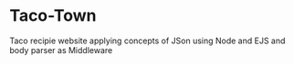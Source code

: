 # Taco-Town
Taco recipie website applying concepts of JSon using Node and EJS and body parser as Middleware
